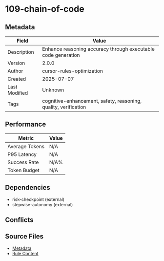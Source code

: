 # 109-chain-of-code

## Metadata

| Field | Value |
|-------|-------|
| Description | Enhance reasoning accuracy through executable code generation |
| Version | 2.0.0 |
| Author | cursor-rules-optimization |
| Created | 2025-07-07 |
| Last Modified | Unknown |
| Tags | cognitive-enhancement, safety, reasoning, quality, verification |

## Performance

| Metric | Value |
|--------|-------|
| Average Tokens | N/A |
| P95 Latency | N/A |
| Success Rate | N/A% |
| Token Budget | N/A |

## Dependencies

- risk-checkpoint (external)
- stepwise-autonomy (external)

## Conflicts


## Source Files

- [Metadata](100-cognitive/109-chain-of-code.yaml)
- [Rule Content](100-cognitive/109-chain-of-code.mdc)